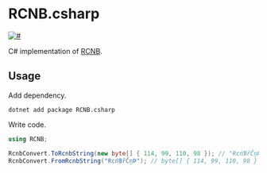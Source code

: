 # RCNB.csharp

[![#](https://img.shields.io/nuget/v/RCNB.csharp.svg)](https://www.nuget.org/packages/RCNB.csharp/)

C# implementation of [RCNB](https://github.com/rcnbapp/RCNB.js).

## Usage
Add dependency.
```
dotnet add package RCNB.csharp
```

Write code.
```C#
using RCNB;

RcnbConvert.ToRcnbString(new byte[] { 114, 99, 110, 98 }); // "ɌcńƁȓČņÞ"
RcnbConvert.FromRcnbString("ɌcńƁȓČņÞ"); // byte[] { 114, 99, 110, 98 }
```